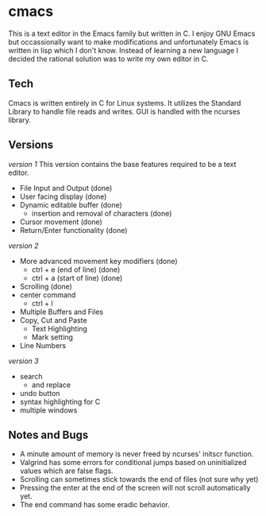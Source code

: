 # cmacs

This is a text editor in the Emacs family but written in C. I enjoy GNU Emacs but occassionally want to make modifications and unfortunately Emacs is written in lisp which I don't know. Instead of learning a new language I decided the rational solution was to write my own editor in C.

## Tech

Cmacs is written entirely in C for Linux systems. It utilizes the Standard Library to handle file reads and writes. GUI is handled with the ncurses library.

## Versions
*version 1*
This version contains the base features required to be a text editor.

- File Input and Output (done)
- User facing display (done)
- Dynamic editable buffer (done)
  - insertion and removal of characters (done)
- Cursor movement (done)
- Return/Enter functionality (done)

*version 2*
- More advanced movement key modifiers (done)
  - ctrl + e (end of line) (done)
  - ctrl + a (start of line) (done)
- Scrolling (done)
- center command
  - ctrl + l
- Multiple Buffers and Files
- Copy, Cut and Paste
  - Text Highlighting
  - Mark setting
- Line Numbers

*version 3*
- search
  - and replace
- undo button
- syntax highlighting for C
- multiple windows

## Notes and Bugs
- A minute amount of memory is never freed by ncurses' initscr function.
- Valgrind has some errors for conditional jumps based on uninitialized values which are false flags.
- Scrolling can sometimes stick towards the end of files (not sure why yet)
- Pressing the enter at the end of the screen will not scroll automatically yet.
- The end command has some eradic behavior. 
